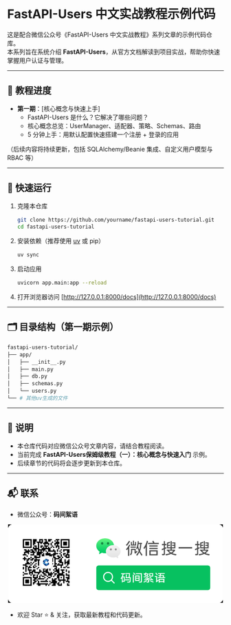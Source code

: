 
# FastAPI-Users 中文实战教程示例代码

这是配合微信公众号《FastAPI-Users 中文实战教程》系列文章的示例代码仓库。  
本系列旨在系统介绍 **FastAPI-Users**，从官方文档解读到项目实战，帮助你快速掌握用户认证与管理。  

---

## 📖 教程进度

- **第一期**：[核心概念与快速上手]  
  - FastAPI-Users 是什么？它解决了哪些问题？  
  - 核心概念总览：UserManager、适配器、策略、Schemas、路由  
  - 5 分钟上手：用默认配置快速搭建一个注册 + 登录的应用  

（后续内容将持续更新，包括 SQLAlchemy/Beanie 集成、自定义用户模型与 RBAC 等）  

---

## 🚀 快速运行

1. 克隆本仓库  
   ```bash
   git clone https://github.com/yourname/fastapi-users-tutorial.git
   cd fastapi-users-tutorial
   ```

2. 安装依赖（推荐使用 [uv](https://github.com/astral-sh/uv) 或 pip）

   ```bash
   uv sync   
   ```

3. 启动应用

   ```bash
   uvicorn app.main:app --reload
   ```

4. 打开浏览器访问 [http://127.0.0.1:8000/docs](http://127.0.0.1:8000/docs)

---

## 🗂 目录结构（第一期示例）

```bash
fastapi-users-tutorial/
├── app/
│   ├── __init__.py
│   ├── main.py
│   ├── db.py
│   ├── schemas.py
│   └── users.py
└── # 其他uv生成的文件
```

---

## 📌 说明

* 本仓库代码对应微信公众号文章内容，请结合教程阅读。
* 当前完成 **FastAPI-Users保姆级教程（一）：核心概念与快速入门** 示例。
* 后续章节的代码将会逐步更新到本仓库。

---

## 📬 联系

* 微信公众号：**码间絮语**
<center>
  <img src="https://github.com/acelee0621/fastapi-users-turtorial/blob/main/QRcode.png" width="500" alt="签名图">
</center>

* 欢迎 Star ⭐ & 关注，获取最新教程和代码更新。